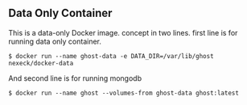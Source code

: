 Data Only Container
--------------------

This is a data-only Docker image. concept in two lines. first line is for running data only container.

```
$ docker run --name ghost-data -e DATA_DIR=/var/lib/ghost nexeck/docker-data
```

And second line is for running mongodb
```
$ docker run --name ghost --volumes-from ghost-data ghost:latest
```
